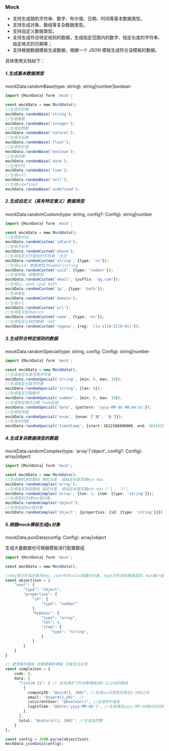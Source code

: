 ### Mock

- 支持生成随机字符串、数字、布尔值、日期、时间等基本数据类型。
- 支持生成对象、数组等复杂数据类型。
- 支持自定义数据类型。
- 支持生成符合特定规则的数据，生成指定范围内的数字、指定长度的字符串、指定格式的日期等；
- 支持根据数据模板生成数据，根据一个 JSON 模板生成符合该模板的数据。

具体使用文档如下：

##### 1.生成基本数据类型

mockData.randomBase(type: string): string|number|boolean

```ts
import {MockData} form 'mock';

const mockData = new MockData();
//生成字符串
mockData.randomBase('string');
//生成整数
mockData.randomBase('integer');
//生成自然数
mockData.randomBase('natural');
//生成浮点数
mockData.randomBase('float');
//生成布尔值
mockData.randomBase('boolean');
//生成日期
mockData.randomBase('date');
//生成时间
mockData.randomBase('time');
//生成null
mockData.randomBase('null');
//生成undefined
mockData.randomBase('undefined');
```

##### 2.生成自定义（具有特定意义）数据类型

mockData.randomCustom(type: string, config?: Config): string|number

```ts
import {MockData} form 'mock';

const mockData = new MockData();
//生成身份证
mockData.randomCustom('idCard');
//生成手机号
mockData.randomCustom('phone');
//生成指定文字类型的字符串 '生日'
mockData.randomCustom('string', {type: 'cn'});
//生成uuid，数据类型为number|string
mockData.randomCustom('uuid', {type: 'number'});
//生成邮箱，邮箱类型
mockData.randomCustom('email', {suffix: 'qq.com'});
//生成ip，ipv4 ipv6 both
mockData.randomCustom('ip', {type: 'both'});
//生成域名
mockData.randomCustom('domain');
//生成url
mockData.randomCustom('url');
//生成英文姓名en|cn
mockData.randomCustom('name', {type: 'en'});
//生成指定正则的数据 'xG5'
mockData.randomCustom('regexp', {reg: '/[a-z][A-Z][0-9]/'});
```

##### 3.生成符合特定规则的数据

mockData.randomSpecial(type: string, config: Config): string|number

```ts
import {MockData} form 'mock';

const mockData = new MockData();
//生成指定长度范围字符串
mockData.randomSpecial('string', {min: 0, max: 10});
//生成指定长度字符串
mockData.randomSpecial('string', {len: 6});
//生成指定范围数字
mockData.randomSpecial('number', {min: 0, max: 10});
//生成指定格式日期 todo起始
mockData.randomSpecial('date', {pattern: 'yyyy-MM-dd HH:mm:ss'});
//生成枚举值
mockData.randomSpecial('enum', {enum: ['男', '女']});
//生成时间戳
mockData.randomSpecial('timeStamp', {start：1612108800000, end: 1614527999999});
```

##### 4.生成复杂数据类型的数据

mockData.randomComplex(type: 'array'|'object', config?: Config): array|object

```ts
import {MockData} form 'mock';

const mockData = new MockData();
//生成随机类型数组 随机长度  或指定长度范围min max
mockData.randomComplex('array');
//生成指定类型数组 指定长度  或指定长度范围min max ['1', '2']
mockData.randomComplex('array', {len: 2, item: {type: 'string'}});
//生成随机生成key值对象
mockData.randomComplex('object');
//生成指定key值对象
mockData.randomComplex('object', {properties: {id: {type: 'string'}}});
```

##### 5.根据mock模板生成js对象

mockData.jsonData(config: Config): array|object

生成大量数据也可根据模板进行配置数组

```ts
import {MockData} form 'mock';

const mockData = new MockData();

//key值为形成对象的key，json中的value配置的对象，type为形成的数据类型，min最小值，max最大值，len为长度，properties为对象内容的配置，item为数组内容的配置。
const objectJson = {
    "user": {
        "type": "object",
        "properties": {
            "id": {
                "type": "number"
            },
            "hobbies": {
                "type": "array",
                "len": 4,
                "item": {
                    "type": "string",
                }
            }
        }
    }
}

// 更清晰的模板 但需要解析模板 可能无法实现
const simpleJson = {
    code: 0,
    data: {
      "list|0-11": [ // 生成满足下列对象模板的0-11之间的数组
        {
          companyID: "@uuid(1, 100)", //生成uuid类型范围在1-100之间
          email: "@cword(1,20)", //
          isCurrentUser: "@boolean()", //生成布尔类型
          loginTime: "@date('yyyy-MM-dd')", //生成满足yyyy-MM-dd格式的日期
        },
      ],
      total: "@natural(1, 100)", //生成自然数
    }
};

const config = JSON.parse(objectJson);
mockData.jsonData(config);
```

